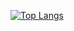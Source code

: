 [![Top Langs](https://github-readme-stats.vercel.app/api/top-langs/?username=KinanLak&layout=compact&langs_count=4&hide=css,html&card_width=500&theme=radical)](https://github.com/anuraghazra/github-readme-stats)
